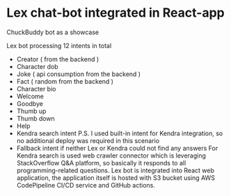 # Lex chat-bot integrated in React-app

ChuckBuddy bot as a showcase

Lex bot processing 12 intents in total

- Creator ( from the backend )
- Character dob
- Joke ( api consumption from the backend )
- Fact ( random from the backend )
- Character bio
- Welcome
- Goodbye
- Thumb up
- Thumb down
- Help
- Kendra search intent
  P.S. I used built-in intent for Kendra integration, so no additional deploy was required in this scenario
- Fallback intent if neither Lex or Kendra could not find any answers
  For Kendra search is used web crawler connector which is leveraging StackOverflow Q&A platform, so basically it responds to all programming-related questions.
  Lex bot is integrated into React web application, the application itself is hosted with S3 bucket using AWS CodePipeline CI/CD service and GitHub actions.

